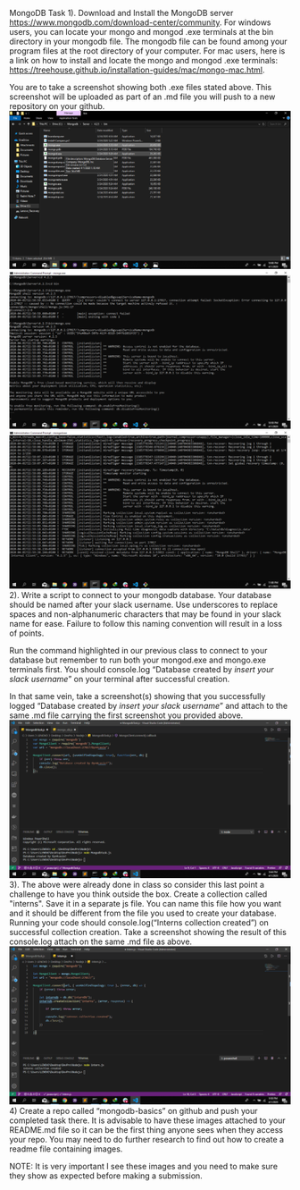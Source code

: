 MongoDB Task
1). Download and Install the MongoDB server https://www.mongodb.com/download-center/community. For windows users, you can locate your mongo and mongod .exe terminals at the bin directory in your mongodb file. The mongodb file can be found among your program files at the root directory of your computer. For mac users, here is a link on how to install and locate the mongo and mongod .exe terminals: https://treehouse.github.io/installation-guides/mac/mongo-mac.html. 

You are to take a screenshot showing both .exe files stated above. This screenshot will be uploaded as part of an .md file you will push to a new repository on your github. ![MongoDB Directory](https://github.com/dyn4casie/mongodb-basics/blob/master/images/Screenshot%20(250).png)
![Mongo.exe](https://github.com/dyn4casie/mongodb-basics/blob/master/images/Screenshot%20(251).png)
![Mongod.exe](https://github.com/dyn4casie/mongodb-basics/blob/master/images/Screenshot%20(252).png)
2). Write a script to connect to your mongodb database. Your database should be named after your slack username. Use underscores to replace spaces and non-alphanumeric characters that may be found in your slack name for ease. Failure to follow this naming convention will result in a loss of points. 

Run the command highlighted in our previous class to connect to your database but remember to run both your mongod.exe and mongo.exe terminals first. You should console.log “Database created by *insert your slack username*” on your terminal after successful creation. 

In that same vein, take a screenshot(s) showing that you successfully logged “Database created by *insert your slack username*” and attach to the same .md file carrying the first screenshot you provided above. ![Database Creation](https://github.com/dyn4casie/mongodb-basics/blob/master/images/Screenshot%20(245).png)
3). The above were already done in class so consider this last point a challenge to have you think outside the box. Create a collection called "interns". Save it in a separate js file. You can name this file how you want and it should be different from the file you used to create your database. Running your code should console.log(“Interns collection created”) on successful collection creation. Take a screenshot showing the result of this console.log attach on the same .md file as above.  ![intern log](https://github.com/dyn4casie/mongodb-basics/blob/master/images/Screenshot%20(247).png)
4) Create a repo called “mongodb-basics” on github and push your completed task there. It is advisable to have these images attached to your README.md file so it can be the first thing anyone sees when they access your repo. You may need to do further research to find out how to create a readme file containing images. 

NOTE: It is very important I see these images and you need to make sure they show as expected before making a submission. 